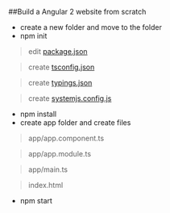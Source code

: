 ##Build a Angular 2 website from scratch

* create a new folder and move to the folder
* npm init

>edit [package.json](https://github.com/angular/quickstart/blob/master/package.json)

>create [tsconfig.json](https://github.com/angular/quickstart/blob/master/src/tsconfig.json)

>create [typings.json](http://www.concretepage.com/angular-2/getting-started-with-angular-2-using-typescript-step-by-step-example)

>create [systemjs.config.js](http://www.concretepage.com/angular-2/getting-started-with-angular-2-using-typescript-step-by-step-example)

* npm install
* create app folder and create files

> app/app.component.ts

> app/app.module.ts

> app/main.ts

> index.html

* npm start
